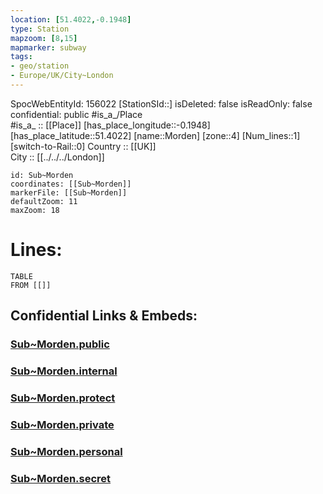 ```yaml
---
location: [51.4022,-0.1948] 
type: Station 
mapzoom: [8,15] 
mapmarker: subway 
tags:
- geo/station
- Europe/UK/City~London
---
```

SpocWebEntityId: 156022
[StationSId::] 
isDeleted: false
isReadOnly: false
confidential: public
#is_a_/Place  
#is_a_ :: [[Place]] 
[has_place_longitude::-0.1948] 
[has_place_latitude::51.4022] 
[name::Morden] 
[zone::4] 
[Num_lines::1] 
[switch-to-Rail::0] 
Country :: [[UK]]  
City :: [[../../../London]]  


```leaflet
id: Sub~Morden
coordinates: [[Sub~Morden]] 
markerFile: [[Sub~Morden]] 
defaultZoom: 11 
maxZoom: 18
```


# Lines: 
```dataview
TABLE 
FROM [[]] 
```


## Confidential Links & Embeds: 

### [Sub~Morden.public](/_public/\Earth\Continent\Europe\Europe~North\UK\England\Regions~England\London,Greater\cities~GreaterLondon\Underground\StationSub~Morden.public.md) 

### [Sub~Morden.internal](/_internal/\Earth\Continent\Europe\Europe~North\UK\England\Regions~England\London,Greater\cities~GreaterLondon\Underground\StationSub~Morden.internal.md) 

### [Sub~Morden.protect](/_protect/\Earth\Continent\Europe\Europe~North\UK\England\Regions~England\London,Greater\cities~GreaterLondon\Underground\StationSub~Morden.protect.md) 

### [Sub~Morden.private](/_private/\Earth\Continent\Europe\Europe~North\UK\England\Regions~England\London,Greater\cities~GreaterLondon\Underground\StationSub~Morden.private.md) 

### [Sub~Morden.personal](/_personal/\Earth\Continent\Europe\Europe~North\UK\England\Regions~England\London,Greater\cities~GreaterLondon\Underground\StationSub~Morden.personal.md) 

### [Sub~Morden.secret](/_secret/\Earth\Continent\Europe\Europe~North\UK\England\Regions~England\London,Greater\cities~GreaterLondon\Underground\StationSub~Morden.secret.md)

